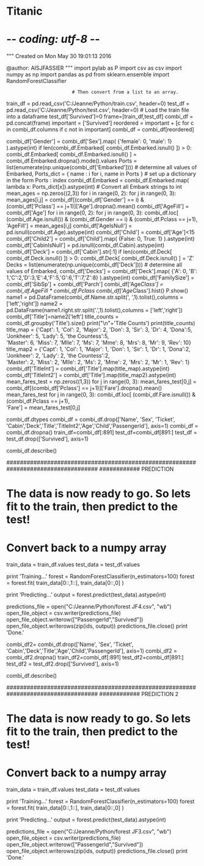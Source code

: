 # Titanic

# -*- coding: utf-8 -*-
"""
Created on Mon May 30 19:01:13 2016

@author: AISJFASSIER
"""
import pylab as P
import csv as csv
import numpy as np
import pandas as pd
from sklearn.ensemble import RandomForestClassifier

							# Then convert from a list to an array.
train_df = pd.read_csv('C:/Jeanne/Python/train.csv', header=0) 
test_df = pd.read_csv('C:/Jeanne/Python/test.csv', header=0)        # Load the train file into a dataframe
test_df['Survived']=0
frame=[train_df,test_df]
combi_df = pd.concat(frame)
important = ['Survived']
reordered = important + [c for c in combi_df.columns if c not in important]
combi_df = combi_df[reordered]

combi_df['Gender'] = combi_df['Sex'].map( {'female': 0, 'male': 1} ).astype(int)
if len(combi_df.Embarked[ combi_df.Embarked.isnull() ]) > 0:
    combi_df.Embarked[ combi_df.Embarked.isnull() ] = combi_df.Embarked.dropna().mode().values
Ports = list(enumerate(np.unique(combi_df['Embarked'])))    # determine all values of Embarked,
Ports_dict = { name : i for i, name in Ports }              # set up a dictionary in the form  Ports : index
combi_df.Embarked = combi_df.Embarked.map( lambda x: Ports_dict[x]).astype(int)     # Convert all Embark strings to int
mean_ages = np.zeros((2,3))
for i in range(0, 2):
    for j in range(0, 3):
        mean_ages[i,j] = combi_df[(combi_df['Gender'] == i) & \
                              (combi_df['Pclass'] == j+1)]['Age'].dropna().mean() 
combi_df['AgeFill'] = combi_df['Age']
for i in range(0, 2):
    for j in range(0, 3):
        combi_df.loc[ (combi_df.Age.isnull()) & (combi_df.Gender == i) & (combi_df.Pclass == j+1),\
                'AgeFill'] = mean_ages[i,j]
combi_df['AgeIsNull'] = pd.isnull(combi_df.Age).astype(int)
combi_df['Child'] = combi_df['Age']<15
combi_df['Child2'] = combi_df['Child'].map( {False: 0, True: 1} ).astype(int)
combi_df['CabinIsNull'] = pd.isnull(combi_df.Cabin).astype(int)
combi_df['Deck'] = combi_df['Cabin'].str[:1]
if len(combi_df.Deck[ combi_df.Deck.isnull() ]) > 0:
    combi_df.Deck[ combi_df.Deck.isnull() ] = 'Z'
Decks = list(enumerate(np.unique(combi_df['Deck'])))    # determine all values of Embarked,
combi_df['Decks'] = combi_df['Deck'].map( {'A': 0, 'B': 1,'C':2,'D':3,'E':4,'F':5,'G':6,'T':7,'Z':8} ).astype(int)
combi_df['FamilySize'] = combi_df['SibSp'] + combi_df['Parch']
combi_df['Age*Class'] = combi_df.AgeFill * combi_df.Pclass
combi_df['Age*Class'].hist()
P.show()
name1 = pd.DataFrame(combi_df.Name.str.split(', ',1).tolist(),columns = ['left','right'])
name2 = pd.DataFrame(name1.right.str.split('.',1).tolist(),columns = ['left','right'])
combi_df['Title']=name2['left']
title_counts = combi_df.groupby('Title').size()
print("\n"+'Title Counts')
print(title_counts)
title_map = {'Capt': 1, 
             'Col': 2, 'Major': 2,
             'Don': 3, 'Sir': 3,
             'Dr': 4, 
             'Dona':5, 'Jonkheer': 5, 'Lady': 5, 'the Countess':5,            
             'Master': 6,
             'Miss': 7, 'Mlle': 7, 'Ms': 7,
             'Mme': 8, 'Mrs': 8,
             'Mr': 9,
             'Rev': 10}
title_map2 = {'Capt': 1, 
             'Col': 1, 'Major': 1,
             'Don': 1, 'Sir': 1,
             'Dr': 1, 
             'Dona':2, 'Jonkheer': 2, 'Lady': 2, 'the Countess':2,            
             'Master': 2,
             'Miss': 2, 'Mlle': 2, 'Ms': 2,
             'Mme': 2, 'Mrs': 2,
             'Mr': 1,
             'Rev': 1}
combi_df['TitleInt'] = combi_df['Title'].map(title_map).astype(int)
combi_df['TitleInt2'] = combi_df['Title'].map(title_map2).astype(int)
mean_fares_test = np.zeros((1,3))
for j in range(0, 3):
    mean_fares_test[0,j] = combi_df[(combi_df['Pclass'] == j+1)]['Fare'].dropna().mean()
mean_fares_test
for j in range(0, 3):
    combi_df.loc[ (combi_df.Fare.isnull()) & (combi_df.Pclass == j+1),\
                'Fare'] = mean_fares_test[0,j]




combi_df.dtypes
combi_df = combi_df.drop(['Name', 'Sex', 'Ticket', 'Cabin','Deck','Title','TitleInt2','Age','Child','PassengerId'], axis=1) 
combi_df = combi_df.dropna()
train_df=combi_df[:891]
test_df=combi_df[891:]
test_df = test_df.drop(['Survived'], axis=1) 

combi_df.describe() 



###################################################################################
############ PREDICTION

# The data is now ready to go. So lets fit to the train, then predict to the test!
# Convert back to a numpy array
train_data = train_df.values
test_data = test_df.values


print 'Training...'
forest = RandomForestClassifier(n_estimators=100)
forest = forest.fit( train_data[0::,1::], train_data[0::,0] )

print 'Predicting...'
output = forest.predict(test_data).astype(int)

predictions_file = open("C:/Jeanne/Python/forest JF4.csv", "wb")
open_file_object = csv.writer(predictions_file)
open_file_object.writerow(["PassengerId","Survived"])
open_file_object.writerows(zip(ids, output))
predictions_file.close()
print 'Done.'




combi_df2= combi_df.drop(['Name', 'Sex', 'Ticket', 'Cabin','Deck','Title','Age','Child','PassengerId'], axis=1) 
combi_df2 = combi_df2.dropna()
train_df2=combi_df[:891]
test_df2=combi_df[891:]
test_df2 = test_df2.drop(['Survived'], axis=1) 

combi_df.describe() 



###################################################################################
############ PREDICTION 2

# The data is now ready to go. So lets fit to the train, then predict to the test!
# Convert back to a numpy array
train_data = train_df.values
test_data = test_df.values


print 'Training...'
forest = RandomForestClassifier(n_estimators=100)
forest = forest.fit( train_data[0::,1::], train_data[0::,0] )

print 'Predicting...'
output = forest.predict(test_data).astype(int)

predictions_file = open("C:/Jeanne/Python/forest JF3.csv", "wb")
open_file_object = csv.writer(predictions_file)
open_file_object.writerow(["PassengerId","Survived"])
open_file_object.writerows(zip(ids, output))
predictions_file.close()
print 'Done.'
